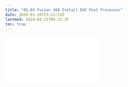 ```yaml
---
title: "05.03 Fusion 360 Install DXF Post Processor"
date: 2020-01-26T23:11:13Z
lastmod: 2024-02-21T09:22:35
toc: true
---
```


![Link to included file content](../../../../3d-modeling/fusion-360/install-dxf-post-processor-fusion-360.md)

